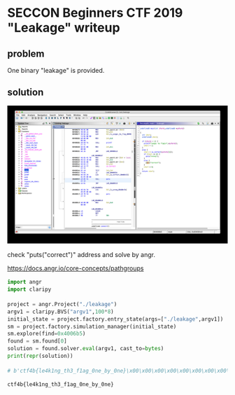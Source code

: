 # SECCON Beginners CTF 2019 "Leakage" writeup

## problem

One binary "leakage" is provided.

## solution

![screen1](screen1.jpg "screen1")

check "puts("correct")" address and solve by angr.

<https://docs.angr.io/core-concepts/pathgroups>

```python
import angr
import claripy

project = angr.Project("./leakage")
argv1 = claripy.BVS("argv1",100*8)
initial_state = project.factory.entry_state(args=["./leakage",argv1])
sm = project.factory.simulation_manager(initial_state)
sm.explore(find=0x4006b5)
found = sm.found[0]
solution = found.solver.eval(argv1, cast_to=bytes)
print(repr(solution))

# b'ctf4b{le4k1ng_th3_f1ag_0ne_by_0ne}\x00\x00\x00\x00\x00\x00\x00\x00\x00\x00\x00\x00\x00\x00\x00\x00\x00\x00\x00\x00\x00\x00\x00\x00\x00\x00\x00\x00\x00\x00\x00\x00\x00\x00\x00\x00\x00\x00\x00\x00\x00\x00\x00\x00\x00\x00\x00\x00\x00\x00\x00\x00\x00\x00\x00\x00\x00\x00\x00\x00\x00\x00\x00\x00\x00\x00'
```

```
ctf4b{le4k1ng_th3_f1ag_0ne_by_0ne}
```
